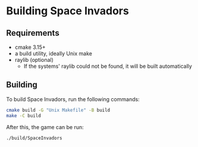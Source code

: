 # Building Space Invadors

## Requirements

- cmake 3.15+
- a build utility, ideally Unix make
- raylib (optional)
  - If the systems' raylib could not be found, it will be built automatically

## Building

To build Space Invadors, run the following commands:

```sh
cmake build -G "Unix Makefile" -B build
make -C build
```

After this, the game can be run:

```
./build/SpaceInvadors
```
